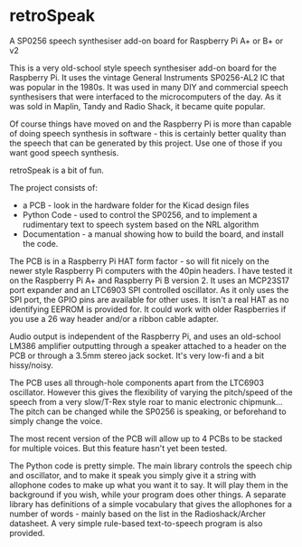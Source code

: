 # retroSpeak
A SP0256 speech synthesiser add-on board for Raspberry Pi A+ or B+ or v2

This is a very old-school style speech synthesiser add-on board for the Raspberry Pi. It 
uses the vintage General Instruments SP0256-AL2 IC that was popular in the 1980s. 
It was used in many DIY and commercial speech synthesisers that were interfaced to 
the microcomputers of the day. As it was sold in Maplin, Tandy and Radio Shack, it 
became quite popular.

Of course things have moved on and the Raspberry Pi is more than capable of doing
speech synthesis in software - this is certainly better quality than the speech that 
can be generated by this project. Use one of those if you want good speech synthesis.

retroSpeak is a bit of fun.

The project consists of:

* a PCB - look in the hardware folder for the Kicad design files
* Python Code - used to control the SP0256, and to implement a rudimentary text to speech system based on the NRL algorithm
* Documentation - a manual showing how to build the board, and install the code.

The PCB is in a Raspberry Pi HAT form factor - so will fit nicely on the newer style 
Raspberry Pi computers with the 40pin headers. I have tested it on the Raspberry Pi A+ and
Raspberry Pi B version 2. It uses an MCP23S17 port expander and an LTC6903 SPI controlled
oscillator. As it only uses the SPI port, the GPIO pins are available for other uses. It isn't a
real HAT as no identifying EEPROM is provided for. It could work with older Raspberries if you use a 26 way 
header and/or a ribbon cable adapter.

Audio output is independent of the Raspberry Pi, and uses an old-school LM386 amplifier outputting
through a speaker attached to a header on the PCB or through a 3.5mm stereo jack socket. It's 
very low-fi and a bit hissy/noisy.

The PCB uses all through-hole components apart from the LTC6903 oscillator. However this gives
the flexibility of varying the pitch/speed of the speech from a very slow/T-Rex style roar to manic
electronic chipmunk... The pitch can be changed while the SP0256 is speaking, or beforehand to simply
change the voice.

The most recent version of the PCB will allow up to 4 PCBs to be stacked for multiple voices. But this 
feature hasn't yet been tested.

The Python code is pretty simple. The main library controls the speech chip and oscillator, and to make it speak you simply
give it a string with allophone codes to make up what you want it to say. It will play them in the background if you 
wish, while your program does other things. A separate library has definitions of a simple vocabulary that 
gives the allophones for a number of words - mainly based on the list in the Radioshack/Archer datasheet. 
A very simple rule-based text-to-speech program is also provided.

